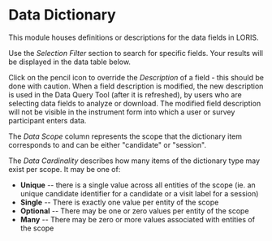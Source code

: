 # Data Dictionary

This module houses definitions or descriptions for the data fields in LORIS.

Use the *Selection Filter* section to search for specific fields. Your results will be displayed in the data table below. 

Click on the pencil icon to override the *Description* of a field - this should be done with caution. When a field description is modified, the new description is used in the Data Query Tool (after it is refreshed), by users who are selecting data fields to analyze or download. The modified field description will not be visible in the instrument form into which a user or survey participant enters data.

The *Data Scope* column represents the scope that the dictionary item corresponds to and can be
either "candidate" or "session".

The *Data Cardinality* describes how many items of the dictionary type may exist per scope.
It may be one of:
- **Unique** -- there is a single value across all entities of the scope (ie. an unique candidate identifier for a candidate or a visit label for a session)
- **Single** -- There is exactly one value per entity of the scope
- **Optional**  -- There may be one or zero values per entity of the scope
- **Many** -- There may be zero or more values associated with entities of the scope
